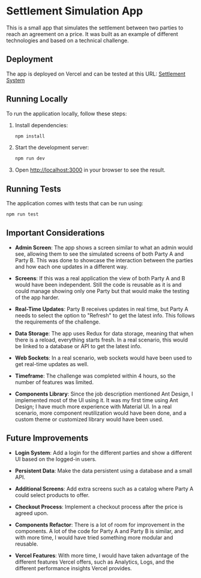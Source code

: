 
# Settlement Simulation App

This is a small app that simulates the settlement between two parties to reach an agreement on a price. It was built as an example of different technologies and based on a technical challenge.

## Deployment

The app is deployed on Vercel and can be tested at this URL: [Settlement System](https://settlersystem.vercel.app/)

## Running Locally

To run the application locally, follow these steps:

1. Install dependencies:
   ```bash
   npm install
   ```

2. Start the development server:
   ```bash
   npm run dev
   ```

3. Open [http://localhost:3000](http://localhost:3000) in your browser to see the result.

## Running Tests

The application comes with tests that can be run using:
```bash
npm run test
```

## Important Considerations

- **Admin Screen**: The app shows a screen similar to what an admin would see, allowing them to see the simulated screens of both Party A and Party B. This was done to showcase the interaction between the parties and how each one updates in a different way.

- **Screens**: If this was a real application the view of both Party A and B would have been independent. Still the code is reusable as it is and could manage showing only one Party but that would make the testing of the app harder.
  
- **Real-Time Updates**: Party B receives updates in real time, but Party A needs to select the option to "Refresh" to get the latest info. This follows the requirements of the challenge.

- **Data Storage**: The app uses Redux for data storage, meaning that when there is a reload, everything starts fresh. In a real scenario, this would be linked to a database or API to get the latest info.

- **Web Sockets**: In a real scenario, web sockets would have been used to get real-time updates as well.

- **Timeframe**: The challenge was completed within 4 hours, so the number of features was limited.

-  **Components Library**: Since the job description mentioned Ant Design, I implemented most of the UI using it. It was my first time using Ant Design; I have much more experience with Material UI. In a real scenario, more component reutilization would have been done, and a custom theme or customized library would have been used. 

## Future Improvements

- **Login System**: Add a login for the different parties and show a different UI based on the logged-in users.

- **Persistent Data**: Make the data persistent using a database and a small API.

- **Additional Screens**: Add extra screens such as a catalog where Party A could select products to offer.

- **Checkout Process**: Implement a checkout process after the price is agreed upon.

- **Components Refactor**: There is a lot of room for improvement in the components. A lot of the code for Party A and Party B is similar, and with more time, I would have tried something more modular and reusable.

- **Vercel Features**: With more time, I would have taken advantage of the different features Vercel offers, such as Analytics, Logs, and the different performance insights Vercel provides.



